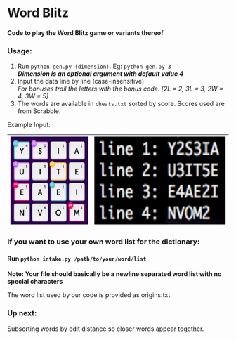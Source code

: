 # Word Blitz

#### Code to play the Word Blitz game or variants thereof

### Usage:
1. Run `python gen.py (dimension)`. Eg: `python gen.py 3`  
    _**Dimension is an optional argument with default value 4**_
2. Input the data line by line (case-insensitive)  
    _For bonuses trail the letters with the bonus code. [2L = 2, 3L = 3, 2W = 4, 3W = 5]_
3. The words are available in `cheats.txt` sorted by score. Scores used are from Scrabble.

Example Input:  

|<img src="Example.png" height="200">|<img src="Input.png" height="200">|
|-|-|

  
### If you want to use your own word list for the dictionary:

#### Run `python intake.py /path/to/your/word/list`
**Note: Your file should basically be a newline separated word list with no special characters**

The word list used by our code is provided as origins.txt

### Up next:
Subsorting words by edit distance so closer words appear together.